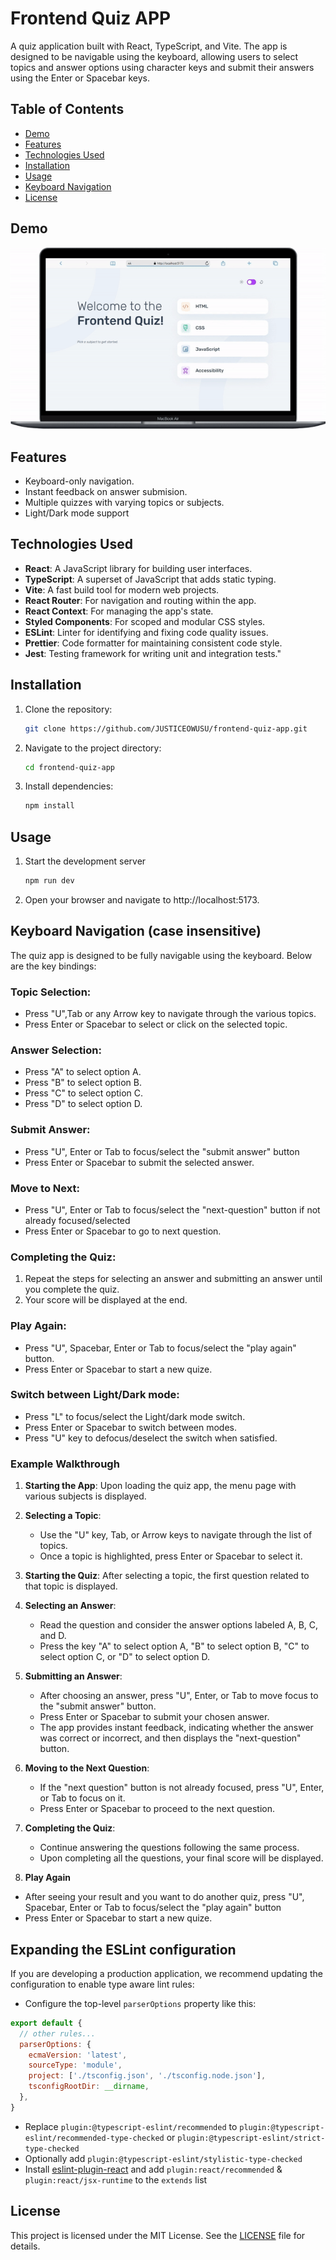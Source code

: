 # Frontend Quiz APP

A quiz application built with React, TypeScript, and Vite. The app is designed to be navigable using the keyboard, allowing users to select topics and answer options using character keys and submit their answers using the Enter or Spacebar keys.

## Table of Contents
- [Demo](#demo)
- [Features](#features)
- [Technologies Used](#technologies-used)
- [Installation](#installation)
- [Usage](#usage)
- [Keyboard Navigation](#keyboard-navigation)
- [License](#license)


## Demo
![Quiz App Demo](./demo.gif)

## Features
- Keyboard-only navigation.
- Instant feedback on answer submision.
- Multiple quizzes with varying topics or subjects.
- Light/Dark mode support

## Technologies Used
- **React**: A JavaScript library for building user interfaces.
- **TypeScript**: A superset of JavaScript that adds static typing.
- **Vite**: A fast build tool for modern web projects.
- **React Router**: For navigation and routing within the app.
- **React Context**: For managing the app's state.
- **Styled Components**: For scoped and modular CSS styles.
- **ESLint**: Linter for identifying and fixing code quality issues.
- **Prettier**: Code formatter for maintaining consistent code style.
- **Jest**: Testing framework for writing unit and integration tests."

## Installation
1. Clone the repository:
   ```sh
   git clone https://github.com/JUSTICEOWUSU/frontend-quiz-app.git

2. Navigate to the project directory:
    ```sh
    cd frontend-quiz-app

3. Install dependencies:
    ```sh
    npm install

## Usage
1. Start the development server
    ```sh
    npm run dev

2. Open your browser and navigate to http://localhost:5173.

## Keyboard Navigation (case insensitive)
The quiz app is designed to be fully navigable using the keyboard. Below are the key bindings:

### Topic Selection:
- Press "U",Tab or any Arrow key to navigate through the various topics.
- Press Enter or Spacebar to select or click on the selected topic.

### Answer Selection:
- Press "A" to select option A.
- Press "B" to select option B.
- Press "C" to select option C.
- Press "D" to select option D.

### Submit Answer:
- Press "U", Enter or Tab to focus/select the "submit answer" button
- Press Enter or Spacebar to submit the selected answer.

### Move to Next:
- Press "U", Enter or Tab to focus/select the "next-question" button if not already focused/selected
- Press Enter or Spacebar to go to next question.

### Completing the Quiz:
1. Repeat the steps for selecting an answer and submitting an answer until you complete the quiz.
2. Your score will be displayed at the end.

### Play Again:
- Press "U", Spacebar, Enter or Tab to focus/select the "play again" button.
- Press Enter or Spacebar to start a new quize.

### Switch between Light/Dark mode:
- Press "L" to focus/select the Light/dark mode switch.
- Press Enter or Spacebar to switch between modes.
- Press "U" key to defocus/deselect the switch when satisfied.


### Example Walkthrough
1. **Starting the App**: Upon loading the quiz app, the menu page with various subjects is displayed.

2. **Selecting a Topic**:
   - Use the "U" key, Tab, or Arrow keys to navigate through the list of topics.
   - Once a topic is highlighted, press Enter or Spacebar to select it.

3. **Starting the Quiz**: After selecting a topic, the first question related to that topic is displayed.

4. **Selecting an Answer**:
   - Read the question and consider the answer options labeled A, B, C, and D.
   - Press the key "A" to select option A, "B" to select option B, "C" to select option C, or "D" to select option D.

5. **Submitting an Answer**:
   - After choosing an answer, press "U", Enter, or Tab to move focus to the "submit answer" button.
   - Press Enter or Spacebar to submit your chosen answer.
   - The app provides instant feedback, indicating whether the answer was correct or incorrect, and then displays the "next-question" button.

6. **Moving to the Next Question**:
   - If the "next question" button is not already focused, press "U", Enter, or Tab to focus on it.
   - Press Enter or Spacebar to proceed to the next question.

7. **Completing the Quiz**:
   - Continue answering the questions following the same process.
   - Upon completing all the questions, your final score will be displayed.

8. **Play Again**
  - After seeing your result and you want to do another quiz, press "U", Spacebar, Enter or Tab to focus/select the "play again" button
  - Press Enter or Spacebar to start a new quize.


## Expanding the ESLint configuration
If you are developing a production application, we recommend updating the configuration to enable type aware lint rules:

- Configure the top-level `parserOptions` property like this:

```js
export default {
  // other rules...
  parserOptions: {
    ecmaVersion: 'latest',
    sourceType: 'module',
    project: ['./tsconfig.json', './tsconfig.node.json'],
    tsconfigRootDir: __dirname,
  },
}
```

- Replace `plugin:@typescript-eslint/recommended` to `plugin:@typescript-eslint/recommended-type-checked` or `plugin:@typescript-eslint/strict-type-checked`
- Optionally add `plugin:@typescript-eslint/stylistic-type-checked`
- Install [eslint-plugin-react](https://github.com/jsx-eslint/eslint-plugin-react) and add `plugin:react/recommended` & `plugin:react/jsx-runtime` to the `extends` list


## License
This project is licensed under the MIT License. See the [LICENSE](./LICENSE) file for details.
